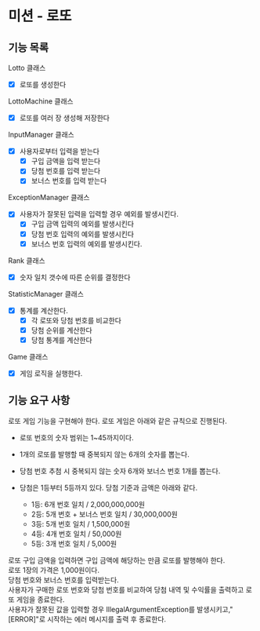 # 미션 - 로또

## 기능 목록

Lotto 클래스

- [x] 로또를 생성한다

LottoMachine 클래스

- [x] 로또를 여러 장 생성해 저장한다

InputManager 클래스

- [x] 사용자로부터 입력을 받는다
  - [x] 구입 금액을 입력 받는다
  - [x] 당첨 번호를 입력 받는다
  - [x] 보너스 번호를 입력 받는다

ExceptionManager 클래스

- [x] 사용자가 잘못된 입력을 입력할 경우 예외를 발생시킨다.
  - [x] 구입 금액 입력의 예외를 발생시킨다
  - [x] 당첨 번호 입력의 예외를 발생시킨다
  - [x] 보너스 번호 입력의 예외를 발생시킨다.

Rank 클래스

- [x] 숫자 일치 갯수에 따른 순위를 결정한다

StatisticManager 클래스

- [x] 통계를 계산한다.
  - [x] 각 로또와 당첨 번호를 비교한다
  - [x] 당첨 순위를 계산한다
  - [x] 당첨 통계를 계산한다

Game 클래스

- [x] 게임 로직을 실행한다.


## 기능 요구 사항

로또 게임 기능을 구현해야 한다. 로또 게임은 아래와 같은 규칙으로 진행된다.

- 로또 번호의 숫자 범위는 1~45까지이다.
- 1개의 로또를 발행할 때 중복되지 않는 6개의 숫자를 뽑는다.
- 당첨 번호 추첨 시 중복되지 않는 숫자 6개와 보너스 번호 1개를 뽑는다.
- 당첨은 1등부터 5등까지 있다. 당첨 기준과 금액은 아래와 같다.


    - 1등: 6개 번호 일치 / 2,000,000,000원
    - 2등: 5개 번호 + 보너스 번호 일치 / 30,000,000원
    - 3등: 5개 번호 일치 / 1,500,000원
    - 4등: 4개 번호 일치 / 50,000원
    - 5등: 3개 번호 일치 / 5,000원


로또 구입 금액을 입력하면 구입 금액에 해당하는 만큼 로또를 발행해야 한다.  
로또 1장의 가격은 1,000원이다.  
당첨 번호와 보너스 번호를 입력받는다.  
사용자가 구매한 로또 번호와 당첨 번호를 비교하여 당첨 내역 및 수익률을 출력하고 로또 게임을 종료한다.  
사용자가 잘못된 값을 입력할 경우 IllegalArgumentException를 발생시키고,"[ERROR]"로 시작하는 에러 메시지를 출력 후 종료한다.